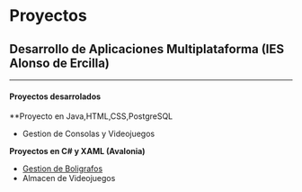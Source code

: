 # Proyectos
## Desarrollo de Aplicaciones Multiplataforma (IES Alonso de Ercilla)
---
#### Proyectos desarrolados
**Proyecto en Java,HTML,CSS,PostgreSQL
- Gestion de Consolas y Videojuegos

**Proyectos en C# y XAML (Avalonia)**
- [Gestion de Boligrafos](https://github.com/CarlosGB05/Bindings)
- Almacen de Videojuegos


<!--
**CarlosGB05/CarlosGB05** is a ✨ _special_ ✨ repository because its `README.md` (this file) appears on your GitHub profile.

Here are some ideas to get you started:

- 🔭 I’m currently working on ...
- 🌱 I’m currently learning ...
- 👯 I’m looking to collaborate on ...
- 🤔 I’m looking for help with ...
- 💬 Ask me about ...
- 📫 How to reach me: ...
- 😄 Pronouns: ...
- ⚡ Fun fact: ...
-->
